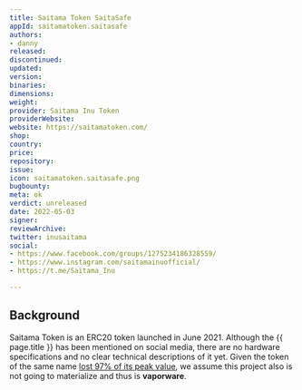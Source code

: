 ```yaml
---
title: Saitama Token SaitaSafe
appId: saitamatoken.saitasafe
authors:
- danny
released: 
discontinued: 
updated: 
version: 
binaries: 
dimensions: 
weight: 
provider: Saitama Inu Token
providerWebsite: 
website: https://saitamatoken.com/
shop: 
country: 
price: 
repository: 
issue: 
icon: saitamatoken.saitasafe.png
bugbounty: 
meta: ok
verdict: unreleased
date: 2022-05-03
signer: 
reviewArchive: 
twitter: inusaitama
social:
- https://www.facebook.com/groups/1275234186328559/
- https://www.instagram.com/saitamainuofficial/
- https://t.me/Saitama_Inu

---
```


## Background

Saitama Token is an ERC20 token launched in June 2021. Although the {{ page.title }} has been mentioned on social media, there are no hardware specifications and no clear technical descriptions of it yet. Given the token of the same name [lost 97% of its peak value](https://www.coingecko.com/en/coins/saitama-inu), we assume this project also is not going to materialize and thus is **vaporware**. 

